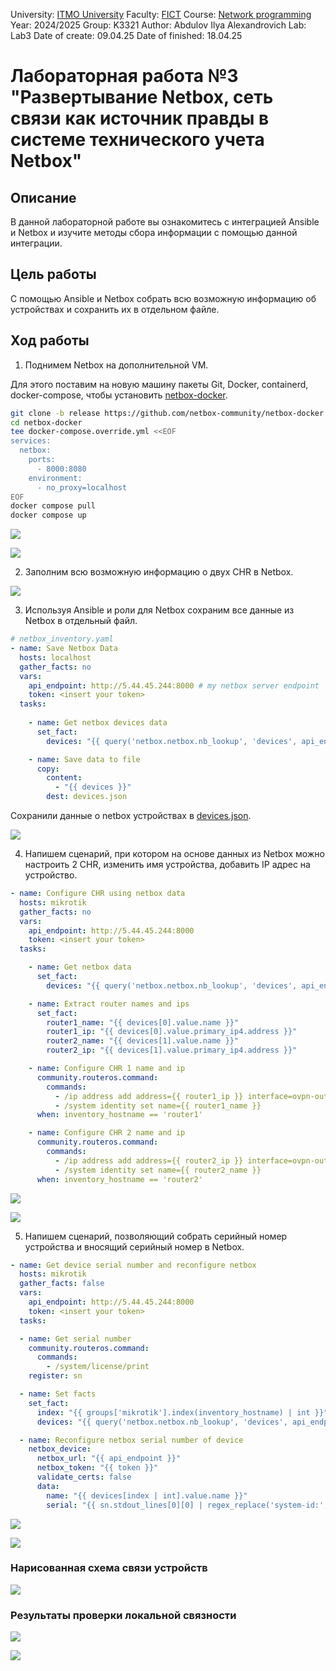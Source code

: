 University: [ITMO University](https://itmo.ru/ru/)
Faculty: [FICT](https://fict.itmo.ru)
Course: [Network programming](https://github.com/itmo-ict-faculty/network-programming)
Year: 2024/2025
Group: K3321
Author: Abdulov Ilya Alexandrovich
Lab: Lab3
Date of create: 09.04.25
Date of finished: 18.04.25

# Лабораторная работа №3 "Развертывание Netbox, сеть связи как источник правды в системе технического учета Netbox"

## Описание

В данной лабораторной работе вы ознакомитесь с интеграцией Ansible и Netbox и изучите методы сбора информации с помощью данной интеграции.

## Цель работы

С помощью Ansible и Netbox собрать всю возможную информацию об устройствах и сохранить их в отдельном файле.

## Ход работы

1. Поднимем Netbox на дополнительной VM.

Для этого поставим на новую машину пакеты Git, Docker, containerd, docker-compose, чтобы установить [netbox-docker](https://github.com/netbox-community/netbox-docker).

```sh
git clone -b release https://github.com/netbox-community/netbox-docker.git
cd netbox-docker
tee docker-compose.override.yml <<EOF
services:
  netbox:
    ports:
      - 8000:8080
    environment:
      - no_proxy=localhost
EOF
docker compose pull
docker compose up
```

![](netbox-docker.png)

![](netbox-page.png)

2. Заполним всю возможную информацию о двух CHR в Netbox.

![](nb-devices.png)

3. Используя Ansible и роли для Netbox сохраним все данные из Netbox в отдельный файл.

```yaml
# netbox_inventory.yaml
- name: Save Netbox Data
  hosts: localhost
  gather_facts: no
  vars:
    api_endpoint: http://5.44.45.244:8000 # my netbox server endpoint
    token: <insert your token>
  tasks:
  
    - name: Get netbox devices data
      set_fact:
        devices: "{{ query('netbox.netbox.nb_lookup', 'devices', api_endpoint=api_endpoint, token=token, validate_certs=false) }}"

    - name: Save data to file
      copy:
        content:
          - "{{ devices }}"
        dest: devices.json
```

Сохранили данные о netbox устройствах в [devices.json](devices.json).

![](devices.png)

4. Напишем сценарий, при котором на основе данных из Netbox можно настроить 2 CHR, изменить имя устройства, добавить IP адрес на устройство.

```yaml
- name: Configure CHR using netbox data
  hosts: mikrotik
  gather_facts: no
  vars:
    api_endpoint: http://5.44.45.244:8000
    token: <insert your token>
  tasks:

    - name: Get netbox data
      set_fact:
        devices: "{{ query('netbox.netbox.nb_lookup', 'devices', api_endpoint=api_endpoint, token=token, validate_certs=false) }}"

    - name: Extract router names and ips
      set_fact:
        router1_name: "{{ devices[0].value.name }}"
        router1_ip: "{{ devices[0].value.primary_ip4.address }}"
        router2_name: "{{ devices[1].value.name }}"
        router2_ip: "{{ devices[1].value.primary_ip4.address }}"

    - name: Configure CHR 1 name and ip
      community.routeros.command:
        commands:
          - /ip address add address={{ router1_ip }} interface=ovpn-out1
          - /system identity set name={{ router1_name }}
      when: inventory_hostname == 'router1'

    - name: Configure CHR 2 name and ip
      community.routeros.command:
        commands:
          - /ip address add address={{ router2_ip }} interface=ovpn-out1
          - /system identity set name={{ router2_name }}
      when: inventory_hostname == 'router2'
```

![](set-name.png)

![](setter-res.png)

5. Напишем сценарий, позволяющий собрать серийный номер устройства и вносящий серийный номер в Netbox.

```yaml
- name: Get device serial number and reconfigure netbox
  hosts: mikrotik
  gather_facts: false
  vars:
    api_endpoint: http://5.44.45.244:8000
    token: <insert your token>
  tasks:

  - name: Get serial number
    community.routeros.command:
      commands:
        - /system/license/print
    register: sn

  - name: Set facts
    set_fact:
      index: "{{ groups['mikrotik'].index(inventory_hostname) | int }}"
      devices: "{{ query('netbox.netbox.nb_lookup', 'devices', api_endpoint=api_endpoint, token=token, validate_certs=false) }}"

  - name: Reconfigure netbox serial number of device
    netbox_device:
      netbox_url: "{{ api_endpoint }}"
      netbox_token: "{{ token }}"
      validate_certs: false
      data:
        name: "{{ devices[index | int].value.name }}"
        serial: "{{ sn.stdout_lines[0][0] | regex_replace('system-id:', '')}}"
```

![](serialp1.png)

![](serialnetbox.png)

### Нарисованная схема связи устройств

![](Lab3.drawio.png)

### Результаты проверки локальной связности

![](pinger.png)

![](ping-server.png)
